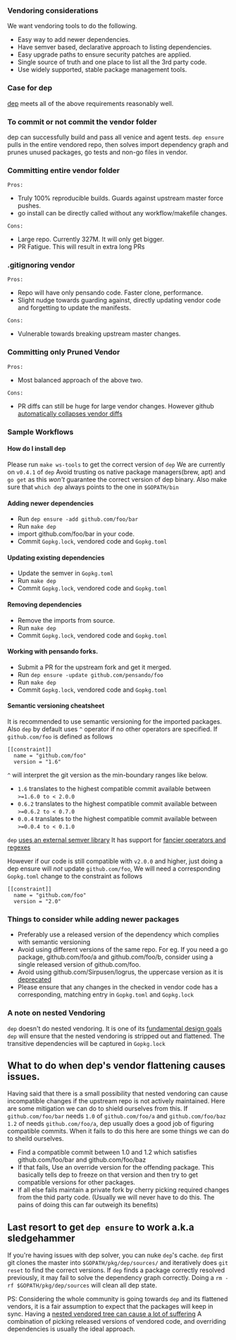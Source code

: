 ### Vendoring considerations
We want vendoring tools to do the following.
- Easy way to add newer dependencies.
- Have semver based, declarative approach to listing dependencies.
- Easy upgrade paths to ensure security patches are applied.
- Single source of truth and one place to list all the 3rd party code.
- Use widely supported, stable package management tools.

### Case for dep
[dep](https://github.com/golang/dep) meets all of the above requirements reasonably
well.

### To commit or not commit the vendor folder
dep can successfully build and pass all venice and agent tests. `dep ensure`
pulls in the entire vendored repo, then solves import dependency graph and prunes
unused packages, go tests and non-go files in vendor.

### Committing entire vendor folder
`Pros:`
- Truly 100% reproducible builds. Guards against upstream master force pushes.
- go install can be directly called without any workflow/makefile changes.

`Cons:`
- Large repo. Currently 327M. It will only get bigger.
- PR Fatigue. This will result in extra long PRs

### .gitignoring vendor
`Pros:`
- Repo will have only pensando code. Faster clone, performance.
- Slight nudge towards guarding against, directly updating vendor code and forgetting to update the manifests.

`Cons:`
- Vulnerable towards breaking upstream master changes.

### Committing only Pruned Vendor
`Pros:`
- Most balanced approach of the above two.

`Cons:`
- PR diffs can still be huge for large vendor changes. However github [automatically collapses vendor diffs](https://github.com/github/linguist/blob/v5.2.0/lib/linguist/generated.rb#L328)

### Sample Workflows
#### How do I install dep
Please run `make ws-tools` to get the correct version of `dep`
We are currently on `v0.4.1` of `dep`
Avoid trusting os native package managers(brew, apt) and `go get`
as this *won't* guarantee the correct version of dep binary.
Also make sure that `which dep` always points to the one in `$GOPATH/bin`

#### Adding newer dependencies
- Run `dep ensure -add github.com/foo/bar`
- Run `make dep`
- import github.com/foo/bar in your code.
- Commit `Gopkg.lock`, vendored code and `Gopkg.toml`

#### Updating existing dependencies
- Update the semver in `Gopkg.toml`
- Run `make dep`
- Commit `Gopkg.lock`, vendored code and `Gopkg.toml`

#### Removing dependencies
- Remove the imports from source.
- Run `make dep`
- Commit `Gopkg.lock`, vendored code and `Gopkg.toml`

#### Working with pensando forks.
- Submit a PR for the upstream fork and get it merged.
- Run `dep ensure -update github.com/pensando/foo`
- Run `make dep`
- Commit `Gopkg.lock`, vendored code and `Gopkg.toml`

#### Semantic versioning cheatsheet
It is recommended to use semantic versioning for the imported packages.
Also `dep` by default uses `^` operator if no other operators are specified.
If `github.com/foo` is defined as follows
```
[[constraint]]
  name = "github.com/foo"
  version = "1.6"
```

`^` will interpret the git version as the min-boundary ranges like below.
- `1.6`   translates to the highest compatible commit available between `>=1.6.0 to < 2.0.0`
- `0.6.2` translates to the highest compatible commit available between `>=0.6.2 to < 0.7.0`
- `0.0.4` translates to the highest compatible commit available between `>=0.0.4 to < 0.1.0`

`dep` [uses an external semver library](https://github.com/Masterminds/semver)
It has support for [fancier operators and regexes](https://github.com/golang/dep#semantic-versioning)

However if our code is still compatible with `v2.0.0` and higher, just doing a dep ensure will *not*
update `github.com/foo`, We will need a corresponding `Gopkg.toml` change to the constraint as follows

```
[[constraint]]
  name = "github.com/foo"
  version = "2.0"
```

### Things to consider while adding newer packages
- Preferably use a released version of the dependency which complies with semantic versioning
- Avoid using different versions of the same repo. For eg. If you need a go package, github.com/foo/a
and github.com/foo/b, consider using a single released version of github.com/foo.
- Avoid using github.com/Sirpusen/logrus, the uppercase version as it is [deprecated](https://github.com/sirupsen/logrus)
- Please ensure that any changes in the checked in vendor code has a corresponding, matching entry in `Gopkg.toml` and `Gopkg.lock`

### A note on nested Vendoring
`dep` doesn't do nested vendoring. It is one of its [fundamental design goals](https://github.com/golang/dep/issues/985#issuecomment-321353370)
`dep` will ensure that the nested vendoring is stripped out and flattened.
The transitive dependencies will be captured in `Gopkg.lock`

## What to do when dep's vendor flattening causes issues.
Having said that there is a small possibility that nested vendoring can cause incompatible changes
if the upstream repo is not actively maintained. Here are some mitigation we can do
to shield ourselves from this. If `github.com/foo/bar` needs `1.0` of `github.com/foo/a` and `github.com/foo/baz` `1.2` of needs `github.com/foo/a`, dep usually does a good job of figuring compatible commits. When it fails to do this here are some things
we can do to sheild ourselves.

- Find a compatible commit between 1.0 and 1.2 which satisfies github.com/foo/bar and github.com/foo/baz
- If that fails, Use an override version for the offending package. This basically tells dep to freeze on that version and then try to get compatible versions for other packages.
- If all else fails maintain a private fork by cherry picking required changes from the thid party code. (Usually we will never have to do this. The pains of doing this can far outweigh its benefits)

## Last resort to get `dep ensure` to work a.k.a sledgehammer
If you're having issues with dep solver, you can nuke `dep`'s cache.
`dep` first git clones the master into `$GOPATH/pkg/dep/sources/` and iteratively does `git reset` to find the correct versions.
If `dep` finds a package correctly resolved previously, it may fail to solve the dependency graph correctly.
Doing a `rm -rf $GOPATH/pkg/dep/sources` will clean all dep state.

PS: Considering the whole community is going towards `dep` and its flattened vendors, it is a fair assumption to expect that the
packages will keep in sync. Having a [nested vendored tree can cause a lot of suffering](https://groups.google.com/forum/#!msg/golang-nuts/AnMr9NL6dtc/UnyUUKcMCAAJ)
A combination of picking released versions of vendored code, and overriding dependencies is usually the ideal approach.
